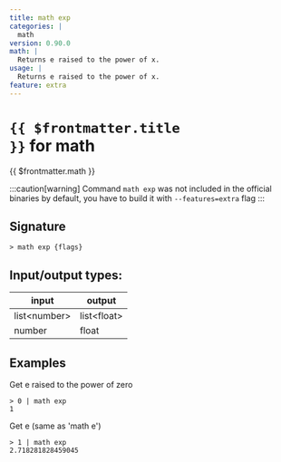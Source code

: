 ```yaml
---
title: math exp
categories: |
  math
version: 0.90.0
math: |
  Returns e raised to the power of x.
usage: |
  Returns e raised to the power of x.
feature: extra
---
```


<!-- This file is automatically generated. Please edit the command in https://github.com/nushell/nushell instead. -->

# <code>{{ $frontmatter.title }}</code> for math

<div class='command-title'>{{ $frontmatter.math }}</div>

:::caution[warning]
Command `math exp` was not included in the official binaries by default, you have to build it with `--features=extra` flag
:::

## Signature

`> math exp {flags} `

## Input/output types:

| input          | output        |
| -------------- | ------------- |
| list\<number\> | list\<float\> |
| number         | float         |

## Examples

Get e raised to the power of zero

```nushell
> 0 | math exp
1
```

Get e (same as 'math e')

```nushell
> 1 | math exp
2.718281828459045
```
